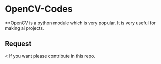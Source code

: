 # OpenCV-Codes
**OpenCV is a python module which is very popular. It is very useful for making ai projects.

## Request
< If you want please contribute in this repo.
